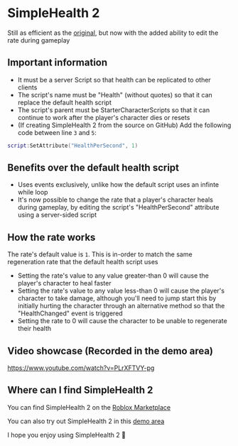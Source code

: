 # SimpleHealth 2
Still as efficient as the [original](https://create.roblox.com/store/asset/15399992933/Simple-Health), but now with the added ability to edit the rate during gameplay

## Important information
- It must be a server Script so that health can be replicated to other clients
- The script's name must be "Health" (without quotes) so that it can replace the default health script
- The script's parent must be StarterCharacterScripts so that it can continue to work after the player's character dies or resets
- (If creating SimpleHealth 2 from the source on GitHub) Add the following code between line `3` and `5`:
```lua
script:SetAttribute("HealthPerSecond", 1)
```

## Benefits over the default health script
- Uses events exclusively, unlike how the default script uses an infinte while loop
- It's now possible to change the rate that a player's character heals during gameplay, by editing the script's "HealthPerSecond" attribute using a server-sided script

## How the rate works
The rate's default value is `1`. This is in-order to match the same regeneration rate that the default health script uses

- Setting the rate's value to any value greater-than 0 will cause the player's character to heal faster
- Setting the rate's value to any value less-than 0 will cause the player's character to take damage, although you'll need to jump start this by initially hurting the character through an alternative method so that the "HealthChanged" event is triggered
- Setting the rate to 0 will cause the character to be unable to regenerate their health

## Video showcase (Recorded in the demo area)
https://www.youtube.com/watch?v=PLrXFTVY-pg

## Where can I find SimpleHealth 2
You can find SimpleHealth 2 on the [Roblox Marketplace](https://create.roblox.com/store/asset/18501181067/SimpleHealth-2)

You can also try out SimpleHealth 2 in this [demo area](https://www.roblox.com/games/18501965714/SimpleHealth-2-Demo)

I hope you enjoy using SimpleHealth 2 🙂
